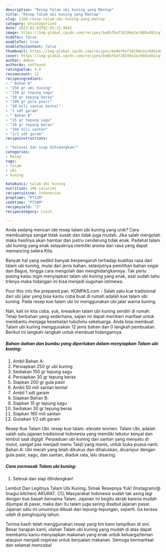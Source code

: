 ```yaml
---
description: "Resep Talam ubi kuning yang Mantap"
title: "Resep Talam ubi kuning yang Mantap"
slug: 1160-resep-talam-ubi-kuning-yang-mantap
category: Uncategorized
date: 2023-02-03T02:55:32.984Z
image: https://img-global.cpcdn.com/recipes/be8bf6af10198e2e/680x482cq70/talam-ubi-kuning-foto-resep-utama.jpg
hideToc: false
enableToc: true
enableTocContent: false
thumbnail: https://img-global.cpcdn.com/recipes/be8bf6af10198e2e/680x482cq70/talam-ubi-kuning-foto-resep-utama.jpg
cover: https://img-global.cpcdn.com/recipes/be8bf6af10198e2e/680x482cq70/talam-ubi-kuning-foto-resep-utama.jpg
author: Admin
authorAv: notfound
ratingvalue: 4.8
reviewcount: 12
recipeingredient:
- " Bahan A"
- "250 gr ubi kuning"
- "150 gr tepung sagu"
- "30 gr tepung beras"
- "200 gr gula pasir"
- "50 mili santan kental"
- "1 sdt garam"
- " Bahan B"
- "15 gr tepung sagu"
- "30 gr tepung beras"
- "160 mili santan"
- "1/2 sdt garam"
recipeinstructions:

- "Selesai dan siap dihidangkan!"
categories:
- Resep
tags:
- talam
- ubi
- kuning

katakunci: talam ubi kuning 
nutrition: 196 calories
recipecuisine: Indonesian
preptime: "PT12M"
cooktime: "PT58M"
recipeyield: "2"
recipecategory: Lunch

---
```





Anda sedang mencari ide resep talam ubi kuning yang unik? Cara membuatnya sangat tidak susah dan tidak juga mudah. Jika salah mengolah maka hasilnya akan hambar dan justru cenderung tidak enak. Padahal talam ubi kuning yang enak selayaknya memiliki aroma dan rasa yang dapat memancing selera Kita.





Banyak hal yang sedikit banyak berpengaruh terhadap kualitas rasa dari talam ubi kuning, mulai dari jenis bahan, selanjutnya pemilihan bahan segar dan Bagus, hingga cara mengolah dan menghidangkannya. Tak perlu pusing kalau ingin menyiapkan talam ubi kuning yang enak,      asal sudah tahu triknya maka hidangan ini bisa menjadi suguhan istimewa.














Pour this into the prepared pan. KOMPAS.com - Salah satu kue tradisional dari ubi jalar yang bisa kamu coba buat di rumah adalah kue talam ubi kuning. Pada resep kue talam ubi ini menggunakan ubi jalar warna kuning.






Nah, kali ini kita coba, yuk, kreasikan talam ubi kuning sendiri di rumah. Tetap berbahan yang sederhana, sajian ini dapat memberi manfaat untuk membantu menjaga kesehatan tubuhmu sekeluarga. Anda bisa membuat Talam ubi kuning menggunakan 12 jenis bahan dan 0 langkah pembuatan. Berikut ini langkah-langkah untuk membuat hidangannya.

<!--inarticleads1-->

##### Bahan-bahan dan bumbu yang diperlukan dalam menyiapkan Talam ubi kuning:

1. Ambil  Bahan A:
1. Persiapkan 250 gr ubi kuning
1. Sediakan 150 gr tepung sagu
1. Persiapkan 30 gr tepung beras
1. Siapkan 200 gr gula pasir
1. Ambil 50 mili santan kental
1. Ambil 1 sdt garam
1. Siapkan  Bahan B:
1. Siapkan 15 gr tepung sagu
1. Sediakan 30 gr tepung beras
1. Siapkan 160 mili santan
1. Gunakan 1/2 sdt garam


Resep Kue Talam Ubi. resep kue talam. elevate women. Talam Ubi, adalah salah satu jajanan tradisional Indonesia yang memiliki tekstur kenyal dan lembut saat digigit. Perpaduan ubi kuning dan santan yang menyatu di mulut, sangat pas menjadi menu Takjil yang manis, untuk buka puasa nanti. Bahan A: Ubi merah yang telah dikukus dan dihaluskan, dicampur dengan gula pasir, sagu, dan santan, diaduk rata, lalu disaring. 

<!--inarticleads2-->

##### Cara memasak Talam ubi kuning:


1. Selesai dan siap dihidangkan!

Lembut Dan Legitnya Talam Ubi Kuning, Simak Resepnya Yuk! (Instagram/@ linagui.kitchen) AKURAT. CO, Masyarakat Indonesia sudah tak asing lagi dengan kue basah bernama Talam. Jajanan ini begitu akrab karena mudah dijumpai di pasar, maka dari itu talam juga sering disebut jajanan pasar. Jajanan satu ini umumnya dibuat dari tepung-tepungan, seperti. Ga kerasa udah di penghujung tahun. 

Terima kasih telah menggunakan resep yang tim kami tampilkan di sini. Besar harapan kami, olahan Talam ubi kuning yang mudah di atas dapat membantu kamu menyiapkan makanan yang enak untuk keluarga/teman ataupun menjadi inspirasi untuk berjualan makanan. Semoga bermanfaat dan selamat mencoba!
